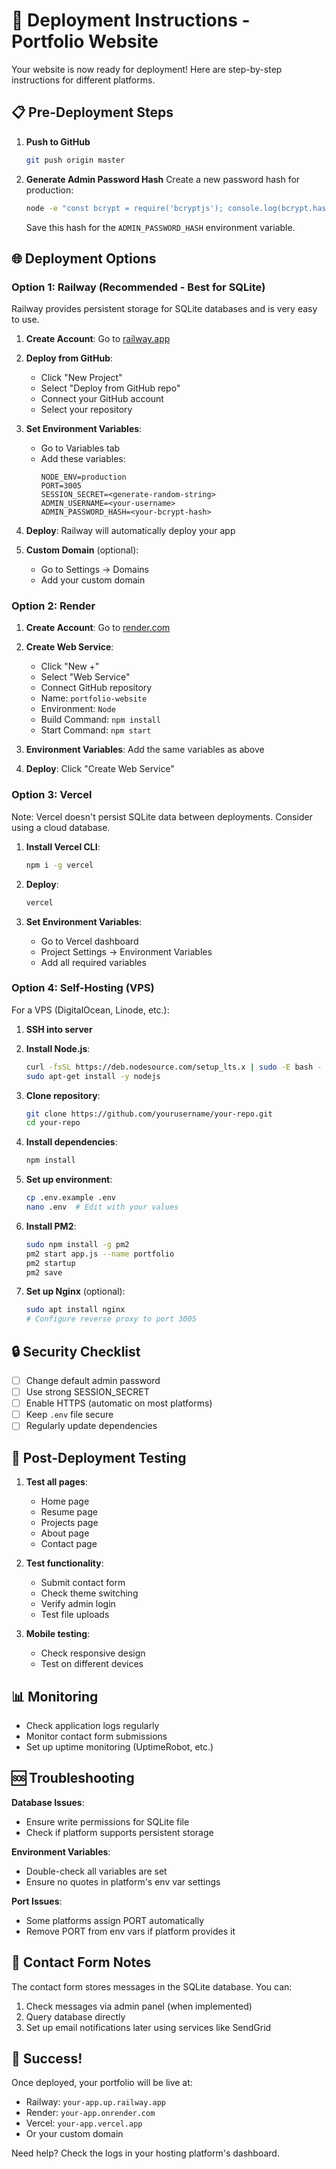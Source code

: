 # 🚀 Deployment Instructions - Portfolio Website

Your website is now ready for deployment! Here are step-by-step instructions for different platforms.

## 📋 Pre-Deployment Steps

1. **Push to GitHub**
   ```bash
   git push origin master
   ```

2. **Generate Admin Password Hash**
   Create a new password hash for production:
   ```bash
   node -e "const bcrypt = require('bcryptjs'); console.log(bcrypt.hashSync('YOUR_NEW_PASSWORD', 10));"
   ```
   Save this hash for the `ADMIN_PASSWORD_HASH` environment variable.

## 🌐 Deployment Options

### Option 1: Railway (Recommended - Best for SQLite)

Railway provides persistent storage for SQLite databases and is very easy to use.

1. **Create Account**: Go to [railway.app](https://railway.app)

2. **Deploy from GitHub**:
   - Click "New Project"
   - Select "Deploy from GitHub repo"
   - Connect your GitHub account
   - Select your repository

3. **Set Environment Variables**:
   - Go to Variables tab
   - Add these variables:
     ```
     NODE_ENV=production
     PORT=3005
     SESSION_SECRET=<generate-random-string>
     ADMIN_USERNAME=<your-username>
     ADMIN_PASSWORD_HASH=<your-bcrypt-hash>
     ```

4. **Deploy**: Railway will automatically deploy your app

5. **Custom Domain** (optional):
   - Go to Settings → Domains
   - Add your custom domain

### Option 2: Render

1. **Create Account**: Go to [render.com](https://render.com)

2. **Create Web Service**:
   - Click "New +"
   - Select "Web Service"
   - Connect GitHub repository
   - Name: `portfolio-website`
   - Environment: `Node`
   - Build Command: `npm install`
   - Start Command: `npm start`

3. **Environment Variables**:
   Add the same variables as above

4. **Deploy**: Click "Create Web Service"

### Option 3: Vercel

Note: Vercel doesn't persist SQLite data between deployments. Consider using a cloud database.

1. **Install Vercel CLI**:
   ```bash
   npm i -g vercel
   ```

2. **Deploy**:
   ```bash
   vercel
   ```

3. **Set Environment Variables**:
   - Go to Vercel dashboard
   - Project Settings → Environment Variables
   - Add all required variables

### Option 4: Self-Hosting (VPS)

For a VPS (DigitalOcean, Linode, etc.):

1. **SSH into server**
2. **Install Node.js**:
   ```bash
   curl -fsSL https://deb.nodesource.com/setup_lts.x | sudo -E bash -
   sudo apt-get install -y nodejs
   ```

3. **Clone repository**:
   ```bash
   git clone https://github.com/yourusername/your-repo.git
   cd your-repo
   ```

4. **Install dependencies**:
   ```bash
   npm install
   ```

5. **Set up environment**:
   ```bash
   cp .env.example .env
   nano .env  # Edit with your values
   ```

6. **Install PM2**:
   ```bash
   sudo npm install -g pm2
   pm2 start app.js --name portfolio
   pm2 startup
   pm2 save
   ```

7. **Set up Nginx** (optional):
   ```bash
   sudo apt install nginx
   # Configure reverse proxy to port 3005
   ```

## 🔒 Security Checklist

- [ ] Change default admin password
- [ ] Use strong SESSION_SECRET
- [ ] Enable HTTPS (automatic on most platforms)
- [ ] Keep `.env` file secure
- [ ] Regularly update dependencies

## 🧪 Post-Deployment Testing

1. **Test all pages**:
   - Home page
   - Resume page
   - Projects page
   - About page
   - Contact page

2. **Test functionality**:
   - Submit contact form
   - Check theme switching
   - Verify admin login
   - Test file uploads

3. **Mobile testing**:
   - Check responsive design
   - Test on different devices

## 📊 Monitoring

- Check application logs regularly
- Monitor contact form submissions
- Set up uptime monitoring (UptimeRobot, etc.)

## 🆘 Troubleshooting

**Database Issues**:
- Ensure write permissions for SQLite file
- Check if platform supports persistent storage

**Environment Variables**:
- Double-check all variables are set
- Ensure no quotes in platform's env var settings

**Port Issues**:
- Some platforms assign PORT automatically
- Remove PORT from env vars if platform provides it

## 📧 Contact Form Notes

The contact form stores messages in the SQLite database. You can:
1. Check messages via admin panel (when implemented)
2. Query database directly
3. Set up email notifications later using services like SendGrid

## 🎉 Success!

Once deployed, your portfolio will be live at:
- Railway: `your-app.up.railway.app`
- Render: `your-app.onrender.com`
- Vercel: `your-app.vercel.app`
- Or your custom domain

Need help? Check the logs in your hosting platform's dashboard.